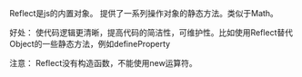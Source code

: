Reflect是js的内置对象。
提供了一系列操作对象的静态方法。类似于Math。

好处：
  使代码逻辑更清晰，提高代码的简洁性，可维护性。比如使用Reflect替代Object的一些静态方法，例如defineProperty

注意：
  Reflect没有构造函数，不能使用new运算符。
